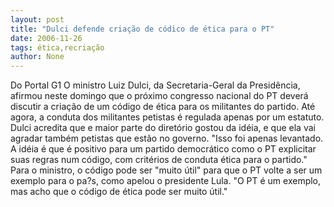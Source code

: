 ```yaml
---
layout: post
title: "Dulci defende criação de códico de ética para o PT"
date: 2006-11-26
tags: ética,recriação
author: None
---
```

Do Portal G1
O ministro Luiz Dulci, da Secretaria-Geral da Presidência, afirmou neste domingo que o próximo congresso nacional do PT deverá discutir a criação de um código de ética para os militantes do partido. Até agora, a conduta dos militantes petistas é regulada apenas por um estatuto.
Dulci acredita que e maior parte do diretório gostou da idéia, e que ela vai agradar também petistas que estão no governo. \"Isso foi apenas levantado. A idéia é que é positivo para um partido democrático como o PT explicitar suas regras num código, com critérios de conduta ética para o partido.\"
Para o ministro, o código pode ser \"muito útil\" para que o PT volte a ser um exemplo para o pa?s, como apelou o presidente Lula. \"O PT é um exemplo, mas acho que o código de ética pode ser muito útil.\" 